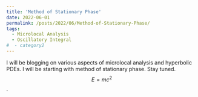 ```yaml
---
title: 'Method of Stationary Phase'
date: 2022-06-01
permalink: /posts/2022/06/Method-of-Stationary-Phase/
tags:
  - Microlocal Analysis
  - Oscillatory Integral
#  - category2
---
```


<script
  src="https://cdn.mathjax.org/mathjax/latest/MathJax.js?config=TeX-AMS-MML_HTMLorMML"
  type="text/javascript">
</script>


I will be blogging on various aspects of microlocal analysis and hyperbolic PDEs. I will be starting with method of stationary phase. Stay tuned.  $$E=mc^2$$.
